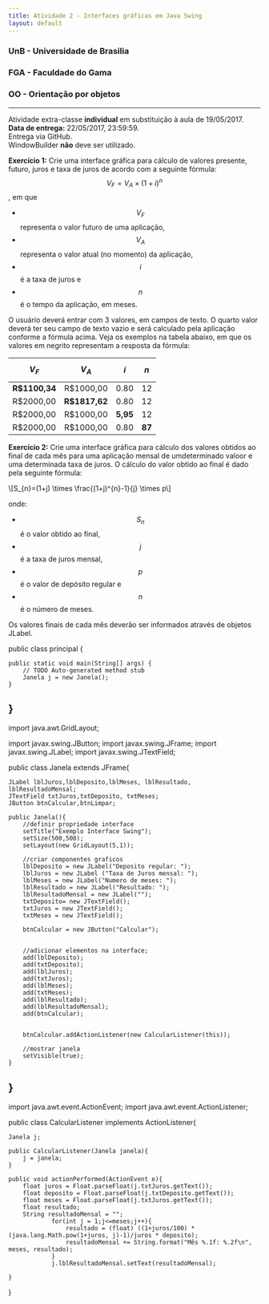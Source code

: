 ```yaml
---
title: Atividade 2 - Interfaces gráficas em Java Swing
layout: default
---
```


### UnB - Universidade de Brasilia
### FGA - Faculdade do Gama
### OO - Orientação por objetos
------

Atividade extra-classe **individual** em substituição à aula de 19/05/2017.  
**Data de entrega:** 22/05/2017, 23:59:59.  
Entrega via GitHub.  
WindowBuilder **não** deve ser utilizado. 


**Exercício 1:** Crie uma interface gráfica para cálculo de valores presente, futuro, juros e taxa de juros de acordo com a seguinte fórmula: 
$$V_{F} = V_{A} \times (1 + i)^{n}$$, em que 
* $$V_{F}$$ representa o valor futuro de uma aplicação,
* $$V_{A}$$ representa o valor atual (no momento) da aplicação, 
* $$i$$ é a taxa de juros e 
* $$n$$ é o tempo da aplicação, em meses.

O usuário deverá entrar com 3 valores, em campos de texto. O quarto valor deverá ter seu campo de texto vazio e será calculado pela aplicação conforme a fórmula acima. Veja os exemplos na tabela abaixo, em que os valores em negrito representam a resposta da fórmula:

|$$V_{F}$$    |$$V_{A}$$    |$$i$$     |$$n$$     |
|:-----------:|:-----------:|:--------:|:--------:|
|**R$1100,34**|R$1000,00    |0.80      |12        |
|R$2000,00    |**R$1817,62**|0.80      |12        |
|R$2000,00    |  R$1000,00  |**5,95**  |12        |
|R$2000,00    |  R$1000,00  |0.80      |**87**    |




**Exercício 2:** Crie uma interface gráfica para cálculo dos valores obtidos ao final de cada mês para uma aplicação mensal de umdeterminado valoor e uma determinada taxa de juros. O cálculo do valor obtido ao final é dado pela seguinte fórmula: 

\\[S_{n}=(1+j) \times \frac{(1+j)^{n}-1}{j} \times p\\]


onde: 

* $$S_{n}$$ é o valor obtido ao final, 
* $$j$$ é a taxa de juros mensal, 
* $$p$$ é o valor de depósito regular e 
* $$n$$ é o número de meses.


Os valores finais de cada mês deverão ser informados através de objetos JLabel. 

public class principal {

	public static void main(String[] args) {
		// TODO Auto-generated method stub
		Janela j = new Janela();
	}

}
---------------------------------------------------------------------------------------------------------------
import java.awt.GridLayout;

import javax.swing.JButton;
import javax.swing.JFrame;
import javax.swing.JLabel;
import javax.swing.JTextField;

public class Janela extends JFrame{

	JLabel lblJuros,lblDeposito,lblMeses, lblResultado, lblResultadoMensal;
	JTextField txtJuros,txtDeposito, txtMeses;
	JButton btnCalcular,btnLimpar;
	
	public Janela(){
		//definir propriedade interface
		setTitle("Exemplo Interface Swing");
		setSize(500,500);
		setLayout(new GridLayout(5,1));
		
		//criar componentes graficos
		lblDeposito = new JLabel("Deposito regular: ");
		lblJuros = new JLabel ("Taxa de Juros mensal: ");
		lblMeses = new JLabel("Numero de meses: ");
		lblResultado = new JLabel("Resultado: ");
		lblResultadoMensal = new JLabel("");
		txtDeposito= new JTextField();
		txtJuros = new JTextField();
		txtMeses = new JTextField();
		
		btnCalcular = new JButton("Calcular");
		
		
		//adicionar elementos na interface;
		add(lblDeposito);
		add(txtDeposito);
		add(lblJuros);
		add(txtJuros);
		add(lblMeses);
		add(txtMeses);
		add(lblResultado);
		add(lblResultadoMensal);
		add(btnCalcular);
		
		
		btnCalcular.addActionListener(new CalcularListener(this));
		
		//mostrar janela
		setVisible(true);
	}
}
--------------------------------------------------------------------------------------------
import java.awt.event.ActionEvent;
import java.awt.event.ActionListener;

public class CalcularListener implements ActionListener{

	Janela j;
	
	public CalcularListener(Janela janela){
		j = janela;
	}
	
	public void actionPerformed(ActionEvent e){
		float juros = Float.parseFloat(j.txtJuros.getText());
		float deposito = Float.parseFloat(j.txtDeposito.getText());
		float meses = Float.parseFloat(j.txtJuros.getText());
		float resultado;
		String resultadoMensal = "";
				for(int j = 1;j<=meses;j++){
					resultado = (float) ((1+juros/100) * (java.lang.Math.pow(1+juros, j)-1)/juros * deposito);
					resultadoMensal += String.format("Mês %.1f: %.2f\n", meses, resultado);
				}
				j.lblResultadoMensal.setText(resultadoMensal);
		
	}
}

